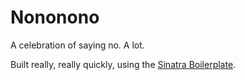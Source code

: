 Nononono
========

A celebration of saying no. A lot.

Built really, really quickly, using the [Sinatra Boilerplate](http://superhighfives.github.com/sinatra-boilerplate/).
